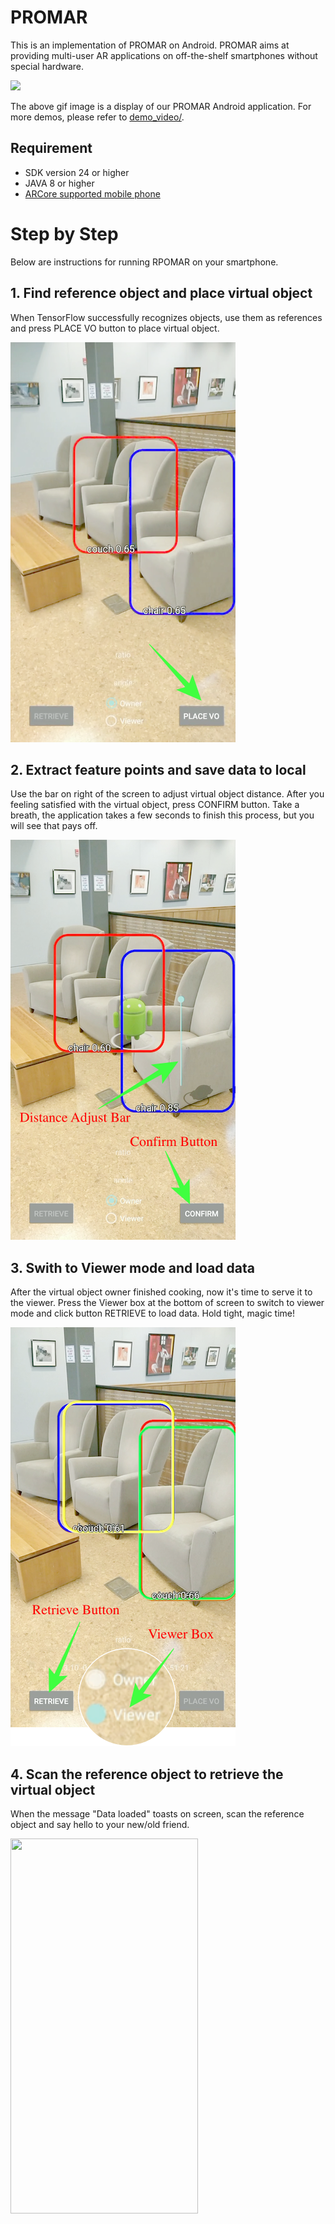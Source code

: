 # PROMAR

This is an implementation of PROMAR on Android. PROMAR aims at providing multi-user AR applications on off-the-shelf smartphones without special hardware.

![](img/demo.gif)

The above gif image is a display of our PROMAR Android application. For more demos, please refer to [demo_video/](https://github.com/PROMAR2019/PROMAR_Android/tree/master/demo_video).

## Requirement

* SDK version 24 or higher
* JAVA 8 or higher
* [ARCore supported mobile phone](https://developers.google.com/ar/discover/supported-devices)


# Step by Step

Below are instructions for running RPOMAR on your smartphone.


## 1. Find reference object and place virtual object

When TensorFlow successfully recognizes objects, use them as references and press PLACE VO button to place virtual object.

![](img/step_1.png)

## 2. Extract feature points and save data to local

Use the bar on right of the screen to adjust virtual object distance. After you feeling satisfied with the virtual object, press CONFIRM button. Take a breath, the application takes a few seconds to finish this process, but you will see that pays off.

![](img/step_2.png)

## 3. Swith to Viewer mode and load data

After the virtual object owner finished cooking, now it's time to serve it to the viewer. Press the Viewer box at the bottom of screen to switch to viewer mode and click button RETRIEVE to load data. Hold tight, magic time!

![](img/step_3.png)

## 4. Scan the reference object to retrieve the virtual object

When the message "Data loaded" toasts on screen, scan the reference object and say hello to your new/old friend.

<img src="https://github.com/PROMAR2019/PROMAR_Android/blob/master/img/step_4.png" width="300" height="600">
